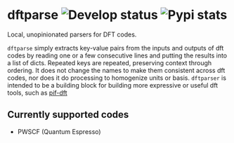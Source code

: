 # dftparse ![Develop status](https://travis-ci.org/CitrineInformatics/dftparse.svg?branch=develop) ![Pypi stats](https://img.shields.io/pypi/v/dftparse.svg)

Local, unopinionated parsers for DFT codes.

`dftparse` simply extracts key-value pairs from the inputs and outputs of dft codes by reading one or a few consecutive lines and putting the results into a list of dicts.
Repeated keys are repeated, preserving context through ordering.
It does not change the names to make them consistent across dft codes, nor does it do processing to homogenize units or basis.
`dftparser` is intended to be a building block for building more expressive or useful dft tools, such as [pif-dft](https://github.com/CitrineInformatics/pif-dft)

## Currently supported codes
 - PWSCF (Quantum Espresso)
